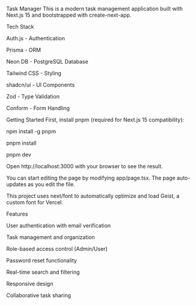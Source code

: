 Task Manager
This is a modern task management application built with Next.js 15 and bootstrapped with create-next-app.

Tech Stack

Auth.js - Authentication

Prisma - ORM

Neon DB - PostgreSQL Database

Tailwind CSS - Styling

shadcn/ui - UI Components

Zod - Type Validation

Conform - Form Handling

Getting Started
First, install pnpm (required for Next.js 15 compatibility):

npm install -g pnpm

pnpm install

pnpm dev

Open http://localhost:3000 with your browser to see the result.

You can start editing the page by modifying app/page.tsx. The page auto-updates as you edit the file.

This project uses next/font to automatically optimize and load Geist, a custom font for Vercel.

Features

User authentication with email verification

Task management and organization

Role-based access control (Admin/User)

Password reset functionality

Real-time search and filtering

Responsive design

Collaborative task sharing
